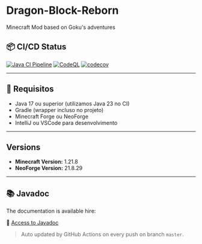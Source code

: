 # Dragon-Block-Reborn
Minecraft Mod based on Goku's adventures

## 📦 CI/CD Status

[![Java CI Pipeline](https://github.com/RGerva/Dragon-Block-Reborn/actions/workflows/ci-pipeline.yml/badge.svg?branch=master)](https://github.com/RGerva/Dragon-Block-Reborn/actions/workflows/ci-pipeline.yml)
[![CodeQL](https://github.com/RGerva/Dragon-Block-Reborn/actions/workflows/github-code-scanning/codeql/badge.svg?branch=master)](https://github.com/RGerva/Dragon-Block-Reborn/actions/workflows/github-code-scanning/codeql)
[![codecov](https://codecov.io/gh/RGerva/Dragon-Block-Reborn/branch/main/graph/badge.svg)](https://codecov.io/gh/RGerva/Dragon-Block-Reborn)

---

## 🔧 Requisitos

- Java 17 ou superior (utilizamos Java 23 no CI)
- Gradle (wrapper incluso no projeto)
- Minecraft Forge ou NeoForge
- IntelliJ ou VSCode para desenvolvimento

---

## Versions

<!--version-info-start-->
- **Minecraft Version:** 1.21.8
- **NeoForge Version:** 21.8.29
<!--version-info-end-->

---

## 📚 Javadoc

The documentation is available hire:

🔗 [Access to Javadoc](https://rgerva.github.io/Dragon-Block-Reborn/)

> Auto updated by GitHub Actions on every push on branch `master`.
